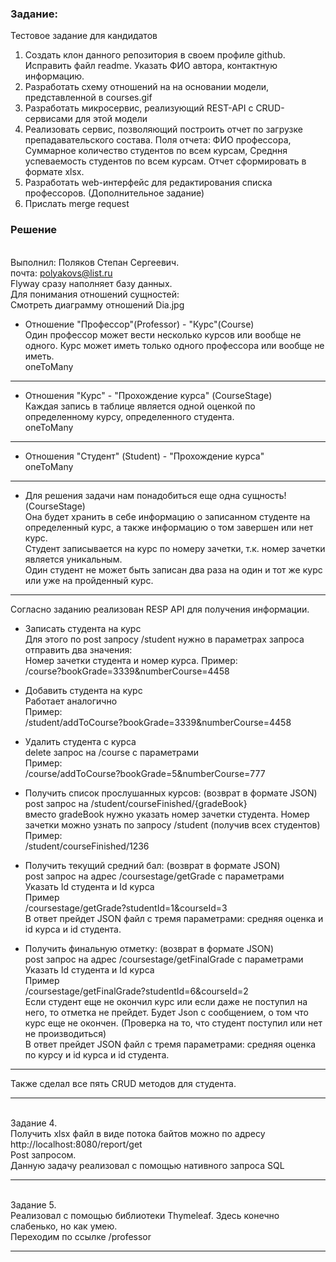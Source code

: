 ### Задание: 
Тестовое задание для кандидатов

1. Создать клон данного репозитория в своем профиле github. Исправить файл readme. Указать ФИО автора, контактную информацию.
2. Разработать схему отношений на на основании модели, представленной в courses.gif
3. Разработать микросервис, реализующий REST-API с CRUD-сервисами для этой модели
4. Реализовать сервис, позволяющий построить отчет по загрузке препадавательского состава. Поля отчета: ФИО профессора, Суммарное количество студентов по всем курсам, Средння успеваемость студентов по всем курсам. Отчет сформировать в формате xlsx.
5. Разработать web-интерфейс для редактирования списка профессоров. (Дополнительное задание)
6. Прислать merge request

### Решение

<br>Выполнил: Поляков Степан Сергеевич.
<br>почта: polyakovs@list.ru
<br>Flyway сразу наполняет базу данных.
<br>Для понимания отношений сущностей:
<br>Смотреть диаграмму отношений Dia.jpg

- Отношение "Профессор"(Professor) - "Курс"(Course)
<br>Один профессор может вести несколько курсов или вообще не одного. Курс может иметь только одного профессора или вообще не иметь.
<br>oneToMany
***
- Отношения "Курс" - "Прохождение курса" (CourseStage)
<br> Каждая запись в таблице является одной оценкой по определенному курсу, определенного студента.
<br> oneToMany
***
- Отношения "Студент" (Student) - "Прохождение курса" 
<br> oneToMany
***
- Для решения задачи нам понадобиться еще одна сущность! (CourseStage)
<br> Она будет хранить в себе информацию о записанном студенте на определенный курс, а также информацию о том завершен или нет курс.
<br> Студент записывается на курс по номеру зачетки, т.к. номер зачетки является уникальным.
<br> Один студент не может быть записан два раза на один и тот же курс или уже на пройденный курс.

***
Согласно заданию реализован RESP API для получения информации.

- Записать студента на курс 
<br> Для этого по post запросу /student нужно в параметрах запроса отправить два значения:
<br> Номер зачетки студента и номер курса. Пример:
<br> /course?bookGrade=3339&numberCourse=4458
- Добавить студента на курс 
<br> Работает аналогично
<br> Пример:
<br> /student/addToCourse?bookGrade=3339&numberCourse=4458
- Удалить студента с курса
<br> delete запрос на /course с параметрами
<br>Пример:
<br> /course/addToCourse?bookGrade=5&numberCourse=777
- Получить список прослушанных курсов: (возврат в формате JSON)
<br> post запрос на /student/courseFinished/{gradeBook} 
<br> вместо gradeBook нужно указать номер зачетки студента. Номер зачетки можно узнать по запросу /student (получив всех студентов)
<br> Пример:
<br> /student/courseFinished/1236


- Получить текущий средний бал: (возврат в формате JSON)
<br> post запрос на адрес /coursestage/getGrade с параметрами
<br> Указать Id студента и Id курса
<br> Пример
<br> /coursestage/getGrade?studentId=1&courseId=3
<br> В ответ прейдет JSON файл с тремя параметрами: средняя оценка и id курса и id студента.

- Получить финальную отметку: (возврат в формате JSON)
<br> post запрос на адрес /coursestage/getFinalGrade с параметрами
<br> Указать Id студента и Id курса
<br> Пример
<br> /coursestage/getFinalGrade?studentId=6&courseId=2
<br> Если студент еще не окончил курс или если даже не поступил на него, то отметка не прейдет. Будет Json с сообщением, о том что курс еще не окончен. (Проверка на то, что студент поступил или нет не производиться)
<br> В ответ прейдет JSON файл с тремя параметрами: средняя оценка по курсу и id курса и id студента.
***
Также сделал все пять CRUD методов для студента.
***
<br>Задание 4.
<br>Получить xlsx файл в виде потока байтов можно по адресу http://localhost:8080/report/get
<br>Post запросом.
<br>Данную задачу реализовал с помощью нативного запроса SQL
***

<br>Задание 5.
<br>Реализовал с помощью библиотеки Thymeleaf. Здесь конечно слабенько, но как умею.
<br> Переходим по ссылке /professor
***

